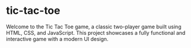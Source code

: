 # tic-tac-toe
Welcome to the Tic Tac Toe game, a classic two-player game built using HTML, CSS, and JavaScript. This project showcases a fully functional and interactive game with a modern UI design.
